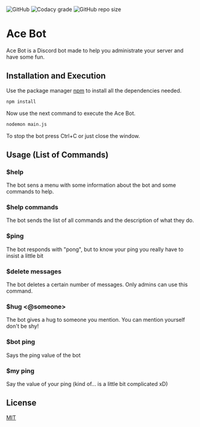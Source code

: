![GitHub](https://img.shields.io/badge/license-MIT-green?style=for-the-badge)
![Codacy grade](https://img.shields.io/codacy/grade/ce4446ec729946ea81391e6c2b4a72b7?style=for-the-badge)
![GitHub repo size](https://img.shields.io/github/repo-size/IIIRataxIII/Ace-Bot?style=for-the-badge)

# Ace Bot

Ace Bot is a Discord bot made to help you administrate your server and have some fun.

## Installation and Execution

Use the package manager [npm](https://www.npmjs.com/get-npm) to install all the dependencies needed.

```bash
npm install
```

Now use the next command to execute the Ace Bot.

```bash
nodemon main.js
```

To stop the bot press Ctrl+C or just close the window.

## Usage (List of Commands)

### $help
The bot sens a menu with some information about the bot and some commands to help.

### $help commands
The bot sends the list of all commands and the description of what they do.

### $ping
The bot responds with "pong", but to know your ping you really have to insist a little bit

### $delete messages <number>
The bot deletes a certain number of messages. Only admins can use this command.

### $hug <@someone>
The bot gives a hug to someone you mention. You can mention yourself don't be shy!

### $bot ping
Says the ping value of the bot

### $my ping
Say the value of your ping (kind of... is a little bit complicated xD)

## License
[MIT](https://github.com/IIIRataxIII/Ace-Bot/blob/master/LICENSE)
